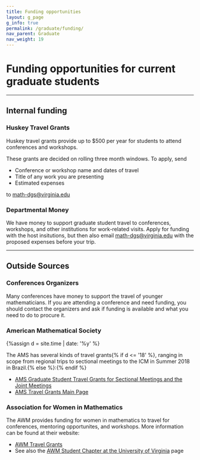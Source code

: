 ```yaml
---
title: Funding opportunities
layout: g_page
g_info: true
permalink: /graduate/funding/
nav_parent: Graduate
nav_weight: 19
---
```



<h1 class="mb-3">Funding opportunities for current graduate students</h1>

---

<h2 class="mb-3">Internal funding</h2>


### Huskey Travel Grants

Huskey travel grants provide up to $500 per year for students to attend conferences and workshops.

These grants are decided on rolling three month windows. To apply, send
- Conference or workshop name and dates of travel
- Title of any work you are presenting
- Estimated expenses

to <a href="mailto:math-dgs@virginia.edu">math-dgs@virginia.edu</a>


### Departmental Money

We have money to support graduate student travel to conferences, workshops,
and other institutions for work-related visits. Apply for funding with the host
insitutions, but then also email <a
href="mailto:math-dgs@virginia.edu">math-dgs@virginia.edu</a> with the proposed
expenses before your trip.

---

<h2 class="mb-3">Outside Sources</h2>

### Conferences Organizers

Many conferences have money to support the travel of younger mathematicians. If you are attending a conference and need funding, you should contact the organizers and ask if funding is available and what you need to do to procure it.



### American Mathematical Society

{%assign d = site.time | date: '%y' %}

The AMS has several kinds of travel grants{% if d <= '18' %}, ranging in scope from regional trips to sectional meetings to the ICM in Summer 2018 in Brazil.{% else %}:{% endif %}
- <a href="http://www.ams.org/programs/travel-grants/grad-students/emp-student-JMM">AMS Graduate Student Travel Grants for Sectional Meetings and the Joint Meetings</a>
- <a href="http://www.ams.org/programs/travel-grants/travel-grants">AMS Travel Grants Main Page</a>


### Association for Women in Mathematics

The AWM provides funding for women in mathematics to travel for conferences, mentoring opportunites, and workshops. More information can be found at their website:
- <a href="https://sites.google.com/site/awmmath/programs/travel-grants">AWM Travel Grants</a>
- See also the [AWM Student Chapter at the University of Virginia](http://people.virginia.edu/~er2eq/uva-awm/) page
